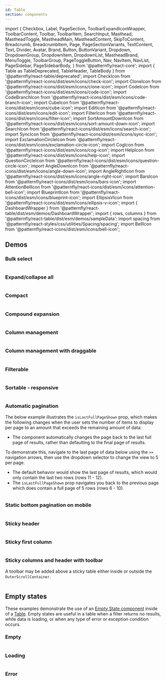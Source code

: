 ```yaml
---
id: Table
section: components
---
```


import {
Checkbox,
Label,
PageSection,
ToolbarExpandIconWrapper,
ToolbarContent,
Toolbar,
ToolbarItem,
SearchInput,
Masthead,
MastheadToggle,
MastheadMain,
MastheadContent,
SkipToContent,
Breadcrumb,
BreadcrumbItem,
Page,
PageSectionVariants,
TextContent,
Text,
Divider,
Avatar,
Brand,
Button,
ButtonVariant,
Dropdown,
DropdownGroup,
DropdownItem,
DropdownList,
MastheadBrand,
MenuToggle,
ToolbarGroup,
PageToggleButton,
Nav,
NavItem,
NavList,
PageSidebar,
PageSidebarBody,
} from '@patternfly/react-core';
import { Table as TableDeprecated, TableHeader, TableBody } from '@patternfly/react-table/deprecated';
import CheckIcon from '@patternfly/react-icons/dist/esm/icons/check-icon';
import CloneIcon from '@patternfly/react-icons/dist/esm/icons/clone-icon';
import CodeIcon from '@patternfly/react-icons/dist/esm/icons/code-icon';
import CodeBranchIcon from '@patternfly/react-icons/dist/esm/icons/code-branch-icon';
import CubeIcon from '@patternfly/react-icons/dist/esm/icons/cube-icon';
import EditIcon from '@patternfly/react-icons/dist/esm/icons/edit-icon';
import FilterIcon from '@patternfly/react-icons/dist/esm/icons/filter-icon';
import SortAmountDownIcon from '@patternfly/react-icons/dist/esm/icons/sort-amount-down-icon';
import SearchIcon from '@patternfly/react-icons/dist/esm/icons/search-icon';
import SyncIcon from '@patternfly/react-icons/dist/esm/icons/sync-icon';
import ExclamationCircleIcon from '@patternfly/react-icons/dist/esm/icons/exclamation-circle-icon';
import CogIcon from '@patternfly/react-icons/dist/esm/icons/cog-icon';
import HelpIcon from '@patternfly/react-icons/dist/esm/icons/help-icon';
import QuestionCircleIcon from '@patternfly/react-icons/dist/esm/icons/question-circle-icon';
import AngleDownIcon from '@patternfly/react-icons/dist/esm/icons/angle-down-icon';
import AngleRightIcon from '@patternfly/react-icons/dist/esm/icons/angle-right-icon';
import BarsIcon from '@patternfly/react-icons/dist/esm/icons/bars-icon';
import AttentionBellIcon from '@patternfly/react-icons/dist/esm/icons/attention-bell-icon';
import BlueprintIcon from '@patternfly/react-icons/dist/esm/icons/blueprint-icon';
import EllipsisVIcon from '@patternfly/react-icons/dist/esm/icons/ellipsis-v-icon';
import { DashboardWrapper } from '@patternfly/react-table/dist/esm/demos/DashboardWrapper';
import { rows, columns } from '@patternfly/react-table/dist/esm/demos/sampleData';
import spacing from '@patternfly/react-styles/css/utilities/Spacing/spacing';
import BellIcon from '@patternfly/react-icons/dist/esm/icons/bell-icon';

## Demos

### Bulk select

```js isFullscreen file="./examples/TableBulkSelect.tsx"

```

### Expand/collapse all

```js isFullscreen file="./examples/TableExpandCollapseAll.tsx"

```

### Compact

```js isFullscreen file="./examples/TableCompact.tsx"

```

### Compound expansion

```js isFullscreen file="./examples/TableCompoundExpansion.tsx"

```

### Column management

```js isFullscreen file="./examples/TableColumnManagement.tsx"

```

### Column management with draggable

```js isFullscreen file="./examples/TableColumnManagementWithDraggable.tsx"

```

### Filterable

```js isFullscreen file="./examples/TableFilterable.tsx"

```

### Sortable - responsive

```js isFullscreen file="./examples/TableSortableResponsive.tsx"

```

### Automatic pagination

The below example illustrates the `isLastFullPageShown` prop, which makes the following changes when the user sets the number of items to display per page to an amount that exceeds the remaining amount of data:

- The component automatically changes the page back to the last full page of results, rather than defaulting to the final page of results.

To demonstrate this, navigate to the last page of data below using the `>>` navigation arrows, then use the dropdown selector to change the view to 5 per page.

- The default behavior would show the last page of results, which would only contain the last two rows (rows 11 - 12).
- The `isLastFullPageShown` prop navigates you back to the previous page which does contain a full page of 5 rows (rows 6 - 10).

```js isFullscreen file="./examples/TableAutomaticPagination.tsx"

```

### Static bottom pagination on mobile

```ts isFullscreen file="./examples/TableStaticBottomPagination.tsx"

```

### Sticky header

```js isFullscreen file="./examples/TableStickyHeader.tsx"

```

### Sticky first column

```js isFullscreen file="./examples/TableStickyFirstColumn.tsx"

```

### Sticky columns and header with toolbar

A toolbar may be added above a sticky table either inside or outside the `OuterScrollContainer`.

```js isFullscreen file="../components/Table/examples/TableStickyColumnsAndHeader.tsx"

```

## Empty states

These examples demonstrate the use of an [Empty State component](/components/empty-state) inside of a [Table](/components/table). Empty states are useful in a table when a filter returns no results, while data is loading, or when any type of error or exception condition occurs.

### Empty

```js isFullscreen file="./examples/TableEmptyStateDefault.tsx"

```

### Loading

```js isFullscreen file="./examples/TableEmptyStateLoading.tsx"

```

### Error

```js isFullscreen file="./examples/TableEmptyStateError.tsx"

```
